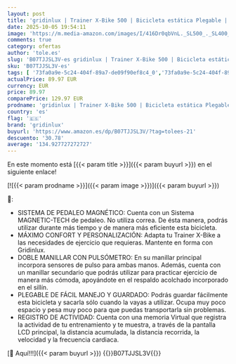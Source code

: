 ```yaml
---
layout: post
title: 'gridinlux | Trainer X-Bike 500 | Bicicleta estática Plegable | Transmisión Magnética | Doble Manillar | Monitor LCD con Registro Actividad | Pulsómetro | Resistencia 8 Niveles | Volante Inercia 5kg'
date: 2025-10-05 19:54:11
image: 'https://m.media-amazon.com/images/I/416Dr0qbVnL._SL500_._SL400_.jpg'
comments: true
category: ofertas
author: 'tole.es'
slug: 'B07TJJSL3V-es gridinlux | Trainer X-Bike 500 | Bicicleta estática...'
sku: 'B07TJJSL3V-es'
tags: [ '73fa0a9e-5c24-404f-89a7-de09f90ef8c4_0','73fa0a9e-5c24-404f-89a7-de09f90ef8c4_3901','73fa0a9e-5c24-404f-89a7-de09f90ef8c4_8901','Arborist Merchandising Root','Bicicletas estáticas','Bicicletas estáticas y de spinning para fitness','Deportes y aire libre','Fitness y ejercicio','Los favoritos de nuestros clientes: Deportes y aire libre','Máquinas de cardio para fitness','Self Service','Special Features Stores','bicicleta','gridinlux','🇪🇸', ]
actualPrice: 89.97 EUR
currency: EUR
price: 89.97
comparePrice: 129.97 EUR
prodname: 'gridinlux | Trainer X-Bike 500 | Bicicleta estática Plegable | Transmisión Magnética | Doble Manillar | Monitor LCD con Registro Actividad | Pulsómetro | Resistencia 8 Niveles | Volante Inercia 5kg'
country: 'es'
flag: '🇪🇸'
brand: 'gridinlux'
buyurl: 'https://www.amazon.es/dp/B07TJJSL3V/?tag=tolees-21'
descuento: '30.78'
average: '134.927727272727'
---
```


En este momento está [{{< param title >}}]({{< param buyurl >}}) en el siguiente enlace!

[![{{< param prodname >}}]({{< param image >}})]({{< param buyurl >}})

🔎:

- SISTEMA DE PEDALEO MAGNÉTICO: Cuenta con un Sistema MAGNETIC-TECH de pedaleo. No utiliza correa. De ésta manera, podrás utilizar durante más tiempo y de manera más eficiente esta bicicleta.
- MÁXIMO CONFORT Y PERSONALIZACIÓN: Adapta tu Trainer X-Bike a las necesidades de ejercicio que requieras. Mantente en forma con Gridinlux.
- DOBLE MANILLAR CON PULSÓMETRO: En su manillar principal incorpora sensores de pulso para ambas manos. Además, cuenta con un manillar secundario que podrás utilizar para practicar ejercicio de manera más cómoda, apoyándote en el respaldo acolchado incorporado en el sillín.
- PLEGABLE DE FÁCIL MANEJO Y GUARDADO: Podrás guardar fácilmente esta bicicleta y sacarla sólo cuando la vayas a utilizar. Ocupa muy poco espacio y pesa muy poco para que puedas transportarla sin problemas.
- REGISTRO DE ACTIVIDAD: Cuenta con una memoria Virtual que registra la actividad de tu entrenamiento y te muestra, a través de la pantalla LCD principal, la distancia acumulada, la distancia recorrida, la velocidad y la frecuencia cardiaca.

[🛒 Aquí!!!]({{< param buyurl >}})
{{<world>}}B07TJJSL3V{{</world>}}

